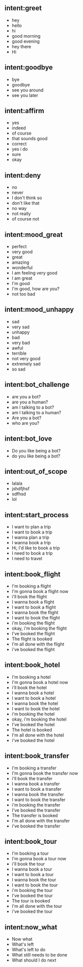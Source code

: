 ## intent:greet
- hey
- hello
- hi
- good morning
- good evening
- hey there
- Hi

## intent:goodbye
- bye
- goodbye
- see you around
- see you later

## intent:affirm
- yes
- indeed
- of course
- that sounds good
- correct
- yes i do
- sure
- okay

## intent:deny
- no
- never
- I don't think so
- don't like that
- no way
- not really
- of course not

## intent:mood_great
- perfect
- very good
- great
- amazing
- wonderful
- I am feeling very good
- I am great
- I'm good
- I'm good, how are you?
- not too bad

## intent:mood_unhappy
- sad
- very sad
- unhappy
- bad
- very bad
- awful
- terrible
- not very good
- extremely sad
- so sad

## intent:bot_challenge
- are you a bot?
- are you a human?
- am I talking to a bot?
- am I talking to a human?
- Are you a bot?
- who are you?

## intent:bot_love
- Do you like being a bot?
- do you like being a bot?

## intent:out_of_scope
- lalala
- jshdfjhsf
- sdfhsd
- lol

## intent:start_process
- I want to plan a trip
- I want to book a trip
- I wanna plan a trip
- I wanna book a trip
- Hi, I'd like to book a trip
- I need to book a trip
- I need to travel

## intent:book_flight
- I'm booking a flight
- I'm gonna book a flight now
- i'll book the flight
- I wanna book a flight
- I want to book a flight
- I wanna book the flight
- I want to book the flight
- i'm booking the flight
- okay, i'm booking the flight
- I've booked the flight
- The flight is booked
- I'm all done with the flight
- i've booked the flight

## intent:book_hotel
- I'm booking a hotel
- I'm gonna book a hotel now
- i'll book the hotel
- I wanna book a hotel
- I want to book a hotel
- I wanna book the hotel
- I want to book the hotel
- i'm booking the hotel
- okay, i'm booking the hotel
- I've booked the hotel
- The hotel is booked
- I'm all done with the hotel
- i've booked the hotel

## intent:book_transfer
- I'm booking a transfer
- I'm gonna book the transfer now
- i'll book the transfer
- I wanna book a transfer
- I want to book a transfer
- I wanna book the transfer
- I want to book the transfer
- i'm booking the transfer
- I've booked the transfer
- The transfer is booked
- I'm all done with the transfer
- i've booked the transfer

## intent:book_tour
- I'm booking a tour
- I'm gonna book a tour now
- i'll book the tour
- I wanna book a tour
- I want to book a tour
- I wanna book the tour
- I want to book the tour
- i'm booking the tour
- I've booked the tour
- The tour is booked
- I'm all done with the tour
- i've booked the tour

## intent:now_what
- Now what
- What's left
- What's left to do
- What still needs to be done
- What should I do next
